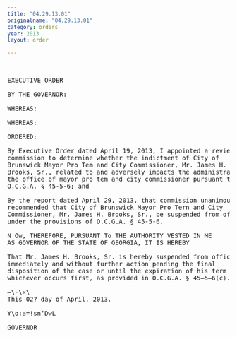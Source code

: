 ```yaml
---
title: "04.29.13.01"
originalname: "04.29.13.01"
category: orders
year: 2013
layout: order

---
```

<pre>
 

EXECUTIVE ORDER

BY THE GOVERNOR:

WHEREAS:

WHEREAS:

ORDERED:

By Executive Order dated April 19, 2013, I appointed a review
commission to determine whether the indictment of City of
Brunswick Mayor Pro Tem and City Commissioner, Mr. James H.
Brooks, Sr., related to and adversely impacts the administration of
the office of mayor pro tem and city commissioner pursuant to
O.C.G.A. § 45-5-6; and

By the report dated April 29, 2013, that commission unanimously
recommended that City of Brunswick Mayor Pro Tern and City
Commissioner, Mr. James H. Brooks, Sr., be suspended from office
under the provisions of O.C.G.A. § 45-5-6.

N Ow, THEREFORE, PURSUANT To THE AUTHORITY VESTED IN ME
AS GOVERNOR OF THE STATE OF GEORGIA, IT IS HEREBY

That Mr. James H. Brooks, Sr. is hereby suspended from office
immediately and without further action pending the final
disposition of the case or until the expiration of his term of office,
whichever occurs first, as provided in O.C.G.A. § 45—5—6(c).

—\-\«\
This 02? day of April, 2013.

Y\o:a=!sn‘DwL

GOVERNOR

</pre>
